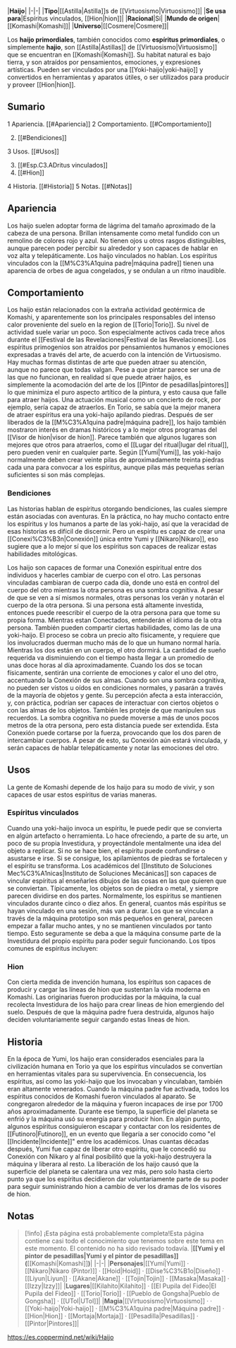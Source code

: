 

|**Haijo**|
|-|-|
|**Tipo**|[[Astilla\|Astilla]]s de [[Virtuosismo\|Virtuosismo]]|
|**Se usa para**|Espíritus vinculados, [[Hion\|hion]]|
|**Racional**|Sí|
|**Mundo de origen**|[[Komashi\|Komashi]]|
|**Universo**|[[Cosmere\|Cosmere]]|

Los **haijo primordiales**, también conocidos como **espíritus primordiales**, o simplemente **hajio**, son [[Astilla\|Astillas]] de [[Virtuosismo\|Virtuosismo]] que se encuentran en [[Komashi\|Komashi]]. Su habitat natural es bajo tierra, y son atraídos por pensamientos, emociones, y expresiones artísticas. Pueden ser vinculados por una [[Yoki-haijo\|yoki-haijo]] y convertidos en herramientas y aparatos útiles, o ser utilizados para producir y proveer [[Hion\|hion]].

## Sumario

1 Apariencia. [[#Apariencia]] 
2 Comportamiento. [[#Comportamiento]] 

2. [[#Bendiciones]] 


3 Usos. [[#Usos]] 

3. [[#Esp.C3.ADritus vinculados]] 
3. [[#Hion]] 


4 Historia. [[#Historia]] 
5 Notas. [[#Notas]] 


## Apariencia
Los haijo suelen adoptar forma de lágrima del tamaño aproximado de la cabeza de una persona. Brillan intensamente como metal fundido con un remolino de colores rojo y azul. No tienen ojos u otros rasgos distinguibles, aunque parecen poder percibir su alrededor y son capaces de hablar en voz alta y telepáticamente. Los haijo vinculados no hablan. Los espíritus vinculados con la [[M%C3%A1quina padre\|máquina padre]] tienen una aparencia de orbes de agua congelados, y se ondulan a un ritmo inaudible.

## Comportamiento
Los haijo están relacionados con la extraña actividad geotérmica de Komashi, y aparentemente son los principales responsables del intenso calor proveniente del suelo en la region de [[Torio\|Torio]]. Su nivel de actividad suele variar un poco. Son especialmente activos cada trece años durante el [[Festival de las Revelaciones\|Festival de las Revelaciones]].
Los espíritus primogenios son atraídos por pensamientos humanos y emociones expresadas a través del arte, de acuerdo con la intención de Virtuosismo. Hay muchas formas distintas de arte que pueden atraer su atención, aunque no parece que todas valgan. Pese a que pintar parece ser una de las que no funcionan, en realidad sí que puede atraer haijos, es simplemente la acomodación del arte de los [[Pintor de pesadillas\|pintores]] lo que minimiza el puro aspecto artítico de la pintura, y esto causa que falle para atraer haijos. Una actuación musical como un concierto de rock, por ejemplo, sería capaz de atraerlos. En Torio, se sabía que la mejor manera de atraer espíritus era una yoki-haijo apilando piedras. Después de ser liberados de la [[M%C3%A1quina padre\|máquina padre]], los haijo también mostraron interés en dramas históricos y a lo mejor otros programas del [[Visor de hion\|visor de hion]]. Parece también que algunos lugares son mejores que otros para atraerlos, como el [[Lugar del ritual\|lugar del ritual]], pero pueden venir en cualquier parte.
Según [[Yumi\|Yumi]], las yoki-haijo normalmente deben crear veinte pilas de aproximadamente treinta piedras cada una para convocar a los espíritus, aunque pilas más pequeñas serían suficientes si son más complejas.

### Bendiciones
Las historias hablan de espíritus otorgando bendiciones, las cuales siempre están asociadas con aventuras. En la práctica, no hay mucho contacto entre los espíritus y los humanos a parte de las yoki-haijo, así que la veracidad de esas historias es difícil de discernir. Pero un espíritu es capaz de crear una [[Conexi%C3%B3n\|Conexión]] única entre Yumi y [[Nikaro\|Nikaro]], eso sugiere que a lo mejor sí que los espíritus son capaces de realizar estas habilidades mitológicas.


Los haijo son capaces de formar una Conexión espiritual entre dos individuos y hacerles cambiar de cuerpo con el otro. Las personas vinculadas cambiaran de cuerpo cada día, donde uno está en control del cuerpo del otro mientras la otra persona es una sombra cognitiva. A pesar de que se ven a sí mismos normales, otras personas los verán y notarán el cuerpo de la otra persona. Si una persona está altamente investida, entonces puede reescribir el cuerpo de la otra persona para que tome su propia forma. Mientras estan Conectados, entenderán el idioma de la otra persona. También pueden compartir ciertas habilidades, como las de una yoki-haijo.
El proceso se cobra un precio alto físicamente, y requiere que los involucrados duerman mucho más de lo que un humano normal haría. Mientras los dos están en un cuerpo, el otro dormirá. La cantidad de sueño requerida va disminuiendo con el tiempo hasta llegar a un promedio de unas doce horas al día aproximadamente. Cuando los dos se tocan físicamente, sentirán una corriente de emociones y calor el uno del otro, accentuando la Conexión de sus almas.
Cuando son una sombra cognitiva, no pueden ser vistos u oídos en condiciones normales, y pasarán a través de la mayoría de objetos y gente. Su percepción afecta a esta interacción, y, con práctica, podrían ser capaces de interactuar con ciertos objetos o con las almas de los objetos. También les proteje de que manipulen sus recuerdos. La sombra cognitiva no puede moverse a más de unos pocos metros de la otra persona, pero esta distancia puede ser extendida.
Esta Conexión puede cortarse por la fuerza, provocando que los dos paren de intercambiar cuerpos. A pesar de esto, su Conexión aún estará vinculada, y serán capaces de hablar telepáticamente y notar las emociones del otro.

## Usos
La gente de Komashi depende de los haijo para su modo de vivir, y son capaces de usar estos espíritus de varias maneras.

### Espíritus vinculados
Cuando una yoki-haijo invoca un espíritu, le puede pedir que se convierta en algún artefacto o herramienta. Lo hace ofreciendo, a parte de su arte, un poco de su propia Investidura, y proyectándole mentalmente una idea del objeto a replicar. Si no se hace bien, el espíritu puede confundirse o asustarse e irse. Si se consigue, los apilamientos de piedras se fortalecen y el espíritu se transforma. Los académicos del [[Instituto de Soluciones Mec%C3%A1nicas\|Instituto de Soluciones Mecánicas]] son capaces de vincular espíritus al enseñarles dibujos de las cosas en las que quieren que se conviertan.
Típicamente, los objetos son de piedra o metal, y siempre parecen dividirse en dos partes. Normalmente, los espíritus se mantienen vinculados durante cinco o diez años. En general, cuantos más espíritus se hayan vinculado en una sesión, más van a durar. Los que se vinculan a través de la máquina prototipo son más pequeños en general, parecen empezar a fallar mucho antes, y no se mantienen vinculados por tanto tiempo. Esto seguramente se deba a que la máquina consume parte de la Investidura del propio espíritu para poder seguir funcionando.
Los tipos comunes de espíritus incluyen:


### Hion
Con cierta medida de invención humana, los espíritus son capaces de producir y cargar las líneas de hion que sustentan la vida moderna en Komashi. Las originarias fueron producidas por la máquina, la cual recolecta Investidura de los haijo para crear lineas de hion emergiendo del suelo. Después de que la máquina padre fuera destruida, algunos haijo deciden voluntariamente seguir cargando estas lineas de hion.

## Historia
En la época de Yumi, los haijo eran considerados esenciales para la civilización humana en Torio ya que los espíritus vinculados se convertían en herramientas vitales para su supervivencia. En consecuencia, los espíritus, así como las yoki-haijo que los invocaban y vinculaban, también eran altamente venerados.
Cuando la máquina padre fue activada, todos los espíritus conocidos de Komashi fueron vinculados al aparato. Se congregaron alrededor de la máquina y fueron incapaces de irse por 1700 años aproximadamente. Durante ese tiempo, la superfície del planeta se enfrió y la máquina usó su energía para producir hion. En algún punto, algunos espíritus consiguieron escapar y contactar con los residentes de [[Futinoro\|Futinoro]], en un evento que llegaría a ser conocido como "el [[Incidente\|Incidente]]" entre los académicos. Unas cuantas décadas después, Yumi fue capaz de liberar otro espíritu, que le concedió su Conexión con Nikaro y al final posibilitó que la yoki-haijo destruyera la máquina y liberara al resto.
La liberación de los haijo causó que la superficie del planeta se calentara una vez más, pero solo hasta cierto punto ya que los espíritus decidieron dar voluntariamente parte de su poder para seguir suministrando hion a cambio de ver los dramas de los visores de hion.

## Notas

> [!info] ¡Esta página está probablemente completa!Esta página contiene casi todo el conocimiento que tenemos sobre este tema en este momento.
El contenido no ha sido revisado todavía.
|**[[Yumi y el pintor de pesadillas\|Yumi y el pintor de pesadillas]] (**[[Komashi\|Komashi]]**)**|
|-|-|
|**Personajes**|[[Yumi\|Yumi]] · [[Nikaro\|Nikaro (Pintor)]] · [[Hoid\|Hoid]] · [[Dise%C3%B1o\|Diseño]] · [[Liyun\|Liyun]] · [[Akane\|Akane]] · [[Tojin\|Tojin]] · [[Masaka\|Masaka]] · [[Izzy\|Izzy]]|
|**Lugares**|[[Kilahito\|Kilahito]] · [[El Pupila del Fideo\|El Pupila del Fideo]] · [[Torio\|Torio]] · [[Pueblo de Gongsha\|Pueblo de Gongsha]] · [[UTol\|UTol]]|
|**Magia**|[[Virtuosismo\|Virtuosismo]] ·  · [[Yoki-haijo\|Yoki-haijo]] · [[M%C3%A1quina padre\|Máquina padre]] · [[Hion\|Hion]] · [[Mortaja\|Mortaja]] · [[Pesadilla\|Pesadillas]] · [[Pintor\|Pintores]]|



https://es.coppermind.net/wiki/Haijo